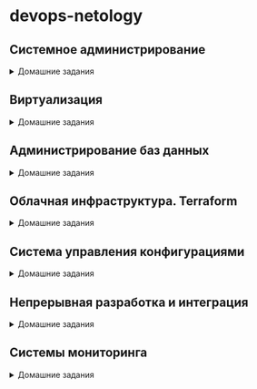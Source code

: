 # **devops-netology**

## Системное администрирование
<details><summary>Домашние задания</summary>

* [Home_Work_(2.1)](https://github.com/Rain-m-a-n/devops-netology/tree/master/Системное_администрирование/Home_Work_(2.1)) - Системы контроля версий
* [Home_Work_(2.2)](https://github.com/Rain-m-a-n/devops-netology/tree/master/Системное_администрирование/Home_Work_(2.2)) - Основы Git
* [Home_Work_(2.3)](https://github.com/Rain-m-a-n/devops-netology/tree/master/Системное_администрирование/Home_Work_(2.3)) - Ветвления в Git
* [Home_Work_(2.4)](https://github.com/Rain-m-a-n/devops-netology/tree/master/Системное_администрирование/Home_Work_(2.4)) - Инструменты Git
* [Home_Work_(3.1)](https://github.com/Rain-m-a-n/devops-netology/tree/master/Системное_администрирование/Home_Work_(3.1)) - Работа в терминале. Лекция 1
* [Home_Work_(3.2)](https://github.com/Rain-m-a-n/devops-netology/tree/master/Системное_администрирование/Home_Work_(3.2)) - Работа в терминале. Лекция 2
* [Home_Work_(3.3)](https://github.com/Rain-m-a-n/devops-netology/tree/master/Системное_администрирование/Home_Work_(3.3)) - Операционные системы. Лекция 1
* [Home_Work_(3.4)](https://github.com/Rain-m-a-n/devops-netology/tree/master/Системное_администрирование/Home_Work_(3.4)) - Операционные системы. Лекция 2
* [Home_Work_(3.5)](https://github.com/Rain-m-a-n/devops-netology/tree/master/Системное_администрирование/Home_Work_(3.5)) - Файловые системы
* [Home_Work_(3.6)](https://github.com/Rain-m-a-n/devops-netology/tree/master/Системное_администрирование/Home_Work_(3.6)) - Компьютерные сети. Лекция 1
* [Home_Work_(3.7)](https://github.com/Rain-m-a-n/devops-netology/tree/master/Системное_администрирование/Home_Work_(3.7)) - Компьютерные сети. Лекция 2
* [Home_Work_(3.8)](https://github.com/Rain-m-a-n/devops-netology/tree/master/Системное_администрирование/Home_Work_(3.8)) - Компьютерные сети.Лекция 3
* [Home_Work_(3.9)](https://github.com/Rain-m-a-n/devops-netology/tree/master/Системное_администрирование/Home_Work_(3.9)) - Элементы безопасности информационных систем
* [Home_Work_(4.1)](https://github.com/Rain-m-a-n/devops-netology/tree/master/Системное_администрирование/Home_Work_(4.1)) - Командная оболочка Bash
* [Home_Work_(4.2)](https://github.com/Rain-m-a-n/devops-netology/tree/master/Системное_администрирование/Home_Work_(4.2)) - Использование Python для решения типовых DevOps задач.
* [Home_Work_(4.3)](https://github.com/Rain-m-a-n/devops-netology/tree/master/Системное_администрирование/Home_Work_(4.3)) - Языки разметки JSON и YAML
</details>

## Виртуализация
<details><summary>Домашние задания</summary>

* [Home_Work_(5.1)](https://github.com/Rain-m-a-n/devops-netology/tree/master/Виртуализация/Home_Work_(5.1)) - Введение в виртуализацию. Типы и функции гипервизоров.
* [Home_Work_(5.2)](https://github.com/Rain-m-a-n/devops-netology/tree/master/Виртуализация/Home_Work_(5.2)) - Применение принципов IaaC в работе с виртуальными машинами
* [Home_Work_(5.3)](https://github.com/Rain-m-a-n/devops-netology/tree/master/Виртуализация/Home_Work_(5.3)) - Введение. Экосистема. Архитектура. Жизненный цикл Docker-контейнера
* [Home_Work_(5.4)](https://github.com/Rain-m-a-n/devops-netology/tree/master/Виртуализация/Home_Work_(5.4)) - Оркестрация группой Docker-контейнеров на примере Docker Compose
* [Home_Work_(5.5)](https://github.com/Rain-m-a-n/devops-netology/tree/master/Виртуализация/Home_Work_(5.5)) - Оркестрация кластером Docker контейнеров на примере Docker Swarm
</details>

## Администрирование баз данных
<details><summary>Домашние задания</summary>

* [Home_Work_(6.1)](https://github.com/Rain-m-a-n/devops-netology/tree/master/Администрирование%20баз%20данных/Home_Work_(6.1)) - Типы и структура СУБД
* [Home_Work_(6.2)](https://github.com/Rain-m-a-n/devops-netology/tree/master/Администрирование%20баз%20данных/Home_Work_(6.2)) - SQL
* [Home_Work_(6.3)](https://github.com/Rain-m-a-n/devops-netology/tree/master/Администрирование%20баз%20данных/Home_Work_(6.3)) - MySQL
* [Home_Work_(6.4)](https://github.com/Rain-m-a-n/devops-netology/tree/master/Администрирование%20баз%20данных/Home_Work_(6.4)) - PostgreSQL
* [Home_Work_(6.5)](https://github.com/Rain-m-a-n/devops-netology/tree/master/Администрирование%20баз%20данных/Home_Work_(6.5)) - Elasticsearch
</details>

## Облачная инфраструктура. Terraform
<details><summary>Домашние задания</summary>

* [Home_Work_(7.1)](https://github.com/Rain-m-a-n/devops-netology/tree/master/Облачная%20инфраструктура.%20Terraform/Home_Work_(7.1)) - Введение в Terraform  
* [Home_Work_(7.2)](https://github.com/Rain-m-a-n/devops-netology/tree/master/Облачная%20инфраструктура.%20Terraform/Home_Work_(7.2)) - Основы Terraform. Yandex Cloud  
* [Home_Work_(7.3)](https://github.com/Rain-m-a-n/devops-netology/tree/master/Облачная%20инфраструктура.%20Terraform/Home_Work_(7.3)) - Управляющие конструкции в коде Terraform  
* [Home_Work_(7.4)](https://github.com/Rain-m-a-n/devops-netology/tree/master/Облачная%20инфраструктура.%20Terraform/Home_Work_(7.4)) - Продвинутые методы работы с Terraform"
</details>

## Система управления конфигурациями
<details><summary>Домашние задания</summary>

* Home_Work_(8.1) - Введение в Ansible  
* Home_work_(8.2) - Работа с Playbook
* Home_Work_(8.3) - Использование Ansible
* Home_Work_(8.4) - Работа с roles
* Home_Work_(8.5) - Тестирование roles 
</details> 

## Непрерывная разработка и интеграция

<details><summary>Домашние задания</summary>  

* [Home_Work_(9.1)](https://github.com/Rain-m-a-n/devops-netology/tree/master/Непрерывная%20разработка%20и%20интеграция/Home_Work_(9.1)) - Жизненный цикл ПО
* [Home_Work_(9.2)](https://github.com/Rain-m-a-n/devops-netology/tree/master/Непрерывная%20разработка%20и%20интеграция/Home_Work_(9.2)) - DevOps и SRE
* [Home_Work_(9.3)](https://github.com/Rain-m-a-n/devops-netology/tree/master/Непрерывная%20разработка%20и%20интеграция/Home_Work_(9.3)) - Процессы CI/CD
* [Home_Work_(9.4)](https://github.com/Rain-m-a-n/devops-netology/tree/master/Непрерывная%20разработка%20и%20интеграция/Home_Work_(9.4)) - Jenkins
* [Home_Work_(9.5)](https://github.com/Rain-m-a-n/devops-netology/tree/master/Непрерывная%20разработка%20и%20интеграция/Home_Work_(9.5)) - Teamcity
</details>

## Системы мониторинга

<details><summary>Домашние задания</summary>  

* Home_Work_(9.1) - Системы мониторинга
* Home_Work_(9.2) - Средство визуализации Grafana
* Home_Work_(9.3) - Система сбора логов Elastic Stack
* Home_Work_(9.4) - Платформа мониторинга Sentry
* Home_Work_(9.5) - Инцидент-менеджмент
</details>